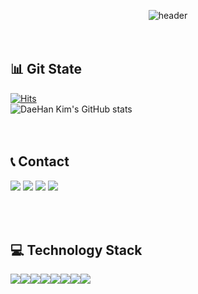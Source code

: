 <div align="center">
  
  ![header](https://capsule-render.vercel.app/api?type=transparent&text=Wellcome%20to%20Hans%20GitHub&fontSize=40&fontColor=D64161&animation=twinkling)
  <br/>
  <br/>
  <br/>
</div>

## 📊 Git State
[![Hits](https://hits.seeyoufarm.com/api/count/incr/badge.svg?url=https%3A%2F%2Fgithub.com%2FKim-DaeHan&count_bg=%233475C4&title_bg=%23555555&icon=&icon_color=%23E7E7E7&title=GITHUB&edge_flat=false)](https://hits.seeyoufarm.com)
<br/>
![DaeHan Kim's GitHub stats](https://github-readme-stats.vercel.app/api?username=Kim-DaeHan&show_icons=true&include_all_commits=true&theme=dracula)
<br/>
<br/>
<br/>

## 📞 Contact
<div style="display:flex; flex-direction:row;">
  <a href="https://dhblock-chain.tistory.com/"><img src="https://img.shields.io/badge/Tistory-000000?style=for-the-badge&logo=Tistory&logoColor=white"></a>&nbsp
  <a href="mailto:kjs50458281@gmail.com"><img src="https://img.shields.io/badge/Gmail-d14836?style=for-the-badge&logo=Gmail&logoColor=white&link=kimhyein7110@gmail.com"/></a>&nbsp
  <a href="https://open.kakao.com/o/sI94mlRf"><img src="https://img.shields.io/badge/KakaoTalk-FFCD00?style=for-the-badge&logoColor=black&logo=KakaoTalk"></a>&nbsp
  <a href="https://www.instagram.com/dh_1114"><img src="https://img.shields.io/badge/Instagram-E4405F?style=for-the-badge&logo=Instagram&logoColor=white"></a>
</div>
<br/>
<br/>
<br/>

## 💻 Technology Stack
<div style="display:flex; flex-direction:row;">
  <img src="https://img.shields.io/badge/typescript-3178C6?style=for-the-badge&logo=typescript&logoColor=white">    
  <img src="https://img.shields.io/badge/solidity-363636?style=for-the-badge&logo=solidity&logoColor=white">    
  <img src="https://img.shields.io/badge/express-000000?style=for-the-badge&logo=express&logoColor=white">  
  <img src="https://img.shields.io/badge/nestjs-E0234E?style=for-the-badge&logo=nestjs&logoColor=white">  
  <br/>
  <img src="https://img.shields.io/badge/mongoDB-47A248?style=for-the-badge&logo=MongoDB&logoColor=white">  
  <img src="https://img.shields.io/badge/mysql-4479A1?style=for-the-badge&logo=mysql&logoColor=white">  
  <img src="https://img.shields.io/badge/docker-2496ED?style=for-the-badge&logo=docker&logoColor=white">
  <img src="https://img.shields.io/badge/ethereum-3C3C3D?style=for-the-badge&logo=ethereum&logoColor=white">
</div>

